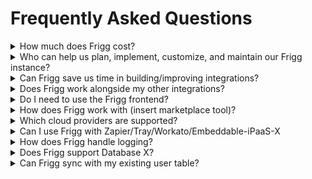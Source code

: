 # Frequently Asked Questions

<details>

<summary>How much does Frigg cost?</summary>

Frigg is free, open source software under the MIT license. There is no fee to use it.

Note that Frigg's creators ([Left Hook](https://lefthook.com)) sell professional services to help SaaS leaders implement Frigg, add features, and customize Frigg to your specific needs. Visit [Left Hook's website](https://lefthook.com) to connect and discuss your needs.

</details>

<details>

<summary>Who can help us plan, implement, customize, and maintain our Frigg instance?</summary>

Frigg was created by developers at [Left Hook](https://lefthook.com), who uses Frigg to build integrations for many SaaS leaders. Left Hook provides both consulting and contract development services to help SaaS leaders plan, execute, and maintain their Frigg-powered integrations. Contact [Left Hook](https://lefthook.com) for more information.

</details>

<details>

<summary>Can Frigg save us time in building/improving integrations?</summary>

Frigg was designed to save developers time in building or improving integrations.







</details>

<details>

<summary>Does Frigg work alongside my other integrations?</summary>

Absolutely. Frigg can power all of your direct/native integrations, or a subset of them.&#x20;

Because Frigg's backend service is accessible via API, your frontend team can add a Frigg-powered integration into your existing directory/marketplace, and leverage your existing UI for user-managed authentication and configuration.

</details>

<details>

<summary>Do I need to use the Frigg frontend?</summary>

No. Frigg can be used with any frontend system via API.

</details>

<details>

<summary>How does Frigg work with (insert marketplace tool)?</summary>

Yes, if that tool can facilitate using APIs to authenticate and configure a user's integration.

</details>

<details>

<summary>Which cloud providers are supported?</summary>

Frigg leverages (and requires) the [Serverless.com framework](https://github.com/serverless/serverless), which means it can run on many different cloud services including:\


AWS

Microsoft Azure

Google Cloud

Tencent Cloud

Cloudflare

Alibaba Cloud

twilio

</details>

<details>

<summary>Can I use Frigg with Zapier/Tray/Workato/Embeddable-iPaaS-X</summary>



</details>

<details>

<summary>How does Frigg handle logging?</summary>



</details>

<details>

<summary>Does Frigg support Database X?</summary>



</details>

<details>

<summary>Can Frigg sync with my existing user table?</summary>



</details>

